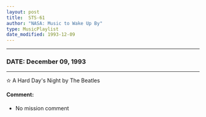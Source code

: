 ```yaml
---
layout: post
title:  STS-61
author: "NASA: Music to Wake Up By"
type: MusicPlaylist
date_modified: 1993-12-09
---
```


----
### DATE: December 09, 1993
----
✫ A Hard Day's Night by The Beatles

#### Comment:
* No mission comment
